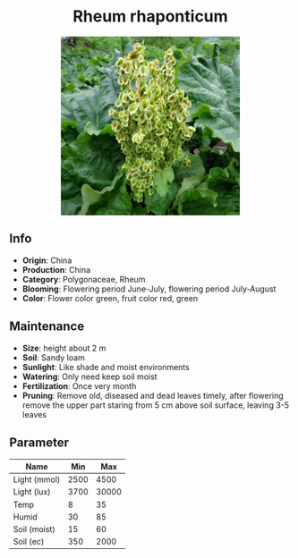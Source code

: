 <h1 align='center'>Rheum rhaponticum</h1>
<p align="center">
    <img 
        align='center'
        width='320'
        src="../images/rheum rhaponticum.png" 
        alt='Rheum rhaponticum' />
</p>

## Info

 - **Origin**: China
 - **Production**: China
 - **Category**: Polygonaceae, Rheum
 - **Blooming**: Flowering period June-July, flowering period July-August
 - **Color**: Flower color green, fruit color red, green

## Maintenance

 - **Size**: height about 2 m
 - **Soil**: Sandy loam
 - **Sunlight**: Like shade and moist environments
 - **Watering**: Only need keep soil moist
 - **Fertilization**: Once very month
 - **Pruning**: Remove old, diseased and dead leaves timely, after flowering remove the upper part staring from 5 cm above soil surface, leaving 3-5 leaves

## Parameter

| Name         | Min  | Max   |
|--------------|------|-------|
| Light (mmol) | 2500 | 4500  |
| Light (lux)  | 3700 | 30000 |
| Temp         | 8    | 35    |
| Humid        | 30   | 85    |
| Soil (moist) | 15   | 60    |
| Soil (ec)    | 350  | 2000  |